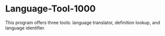 # Language-Tool-1000
This program offers three tools: language translator, definition lookup, and language identifier.

